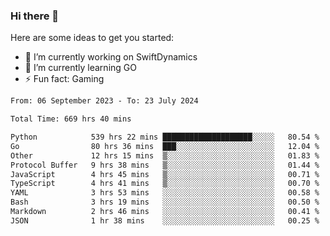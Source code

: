 ### Hi there 👋

Here are some ideas to get you started:

- 🔭 I’m currently working on SwiftDynamics
- 🌱 I’m currently learning GO
-  ⚡ Fun fact: Gaming
  
  <!--
- 👯 I’m looking to collaborate on ...
- 🤔 I’m looking for help with ...
- 💬 Ask me about ...
- 📫 How to reach me: ...
- 😄 Pronouns: ...
-->

<!--START_SECTION:waka-->

```txt
From: 06 September 2023 - To: 23 July 2024

Total Time: 669 hrs 40 mins

Python            539 hrs 22 mins ████████████████████░░░░░   80.54 %
Go                80 hrs 36 mins  ███░░░░░░░░░░░░░░░░░░░░░░   12.04 %
Other             12 hrs 15 mins  ▒░░░░░░░░░░░░░░░░░░░░░░░░   01.83 %
Protocol Buffer   9 hrs 38 mins   ▒░░░░░░░░░░░░░░░░░░░░░░░░   01.44 %
JavaScript        4 hrs 45 mins   ▒░░░░░░░░░░░░░░░░░░░░░░░░   00.71 %
TypeScript        4 hrs 41 mins   ▒░░░░░░░░░░░░░░░░░░░░░░░░   00.70 %
YAML              3 hrs 53 mins   ░░░░░░░░░░░░░░░░░░░░░░░░░   00.58 %
Bash              3 hrs 19 mins   ░░░░░░░░░░░░░░░░░░░░░░░░░   00.50 %
Markdown          2 hrs 46 mins   ░░░░░░░░░░░░░░░░░░░░░░░░░   00.41 %
JSON              1 hr 38 mins    ░░░░░░░░░░░░░░░░░░░░░░░░░   00.25 %
```

<!--END_SECTION:waka-->
